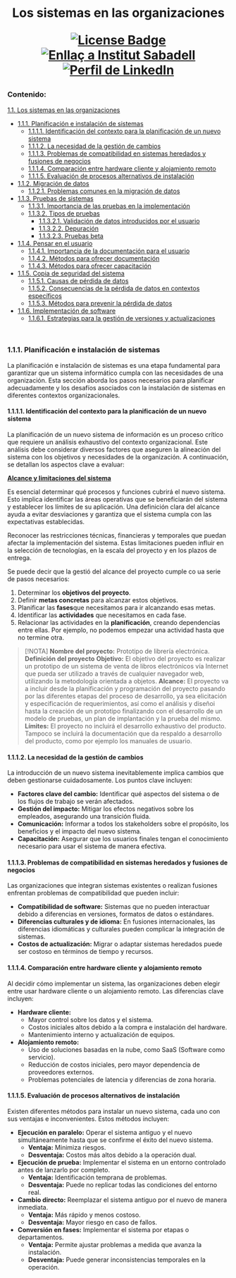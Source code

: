 <h1 align="center">Los sistemas en las organizaciones 
<div align="center">

<a href="https://github.com/victordomgs/Teoria-de-sistemas-i-computacion/blob/main/LICENSE"><img src="https://img.shields.io/github/license/abhisheknaiidu/awesome-github-profile-readme?color=2b9348" alt="License Badge"/></a>
<a href="https://agora.xtec.cat/ies-sabadell/"><img src="https://img.shields.io/badge/Institut%20Sabadell-Centre-%23FFD700" alt="Enllaç a Institut Sabadell"/></a>
<a href="https://www.linkedin.com/in/v%C3%ADctor-garc%C3%ADa-saiz-/"><img src="https://img.shields.io/badge/LinkedIn-Perfil-%230077B5" alt="Perfil de LinkedIn"/></a>
</a>



</div>

### Contenido:
[1.1. Los sistemas en las organizaciones](#1-los-sistemas-en-las-organizaciones)
  - [1.1.1. Planificación e instalación de sistemas](#11-planificación-e-instalación-de-sistemas)
    - [1.1.1.1. Identificación del contexto para la planificación de un nuevo sistema](#111-identificación-del-contexto-para-la-planificación-de-un-nuevo-sistema)
    - [1.1.1.2. La necesidad de la gestión de cambios](#112-la-necesidad-de-la-gestión-de-cambios)
    - [1.1.1.3. Problemas de compatibilidad en sistemas heredados y fusiones de negocios](#113-problemas-de-compatibilidad-en-sistemas-heredados-y-fusiones-de-negocios)
    - [1.1.1.4. Comparación entre hardware cliente y alojamiento remoto](#114-comparación-entre-hardware-cliente-y-alojamiento-remoto)
    - [1.1.1.5. Evaluación de procesos alternativos de instalación](#115-evaluación-de-procesos-alternativos-de-instalación)
  - [1.1.2. Migración de datos](#12-migración-de-datos)
    - [1.1.2.1. Problemas comunes en la migración de datos](#121-problemas-comunes-en-la-migración-de-datos)
  - [1.1.3. Pruebas de sistemas](#13-pruebas-de-sistemas)
    - [1.1.3.1. Importancia de las pruebas en la implementación](#131-importancia-de-las-pruebas-en-la-implementación)
    - [1.1.3.2. Tipos de pruebas](#132-tipos-de-pruebas)
      - [1.1.3.2.1. Validación de datos introducidos por el usuario](#1321-validación-de-datos-introducidos-por-el-usuario)
      - [1.1.3.2.2. Depuración](#1322-depuración)
      - [1.1.3.2.3. Pruebas beta](#1323-pruebas-beta)
  - [1.1.4. Pensar en el usuario](#14-pensar-en-el-usuario)
    - [1.1.4.1. Importancia de la documentación para el usuario](#141-importancia-de-la-documentación-para-el-usuario)
    - [1.1.4.2. Métodos para ofrecer documentación](#142-métodos-para-ofrecer-documentación)
    - [1.1.4.3. Métodos para ofrecer capacitación](#143-métodos-para-ofrecer-capacitación)
  - [1.1.5. Copia de seguridad del sistema](#15-copia-de-seguridad-del-sistema)
    - [1.1.5.1. Causas de pérdida de datos](#151-causas-de-pérdida-de-datos)
    - [1.1.5.2. Consecuencias de la pérdida de datos en contextos específicos](#152-consecuencias-de-la-pérdida-de-datos-en-contextos-específicos)
    - [1.1.5.3. Métodos para prevenir la pérdida de datos](#153-métodos-para-prevenir-la-pérdida-de-datos)
  - [1.1.6. Implementación de software](#16-implementación-de-software)
    - [1.1.6.1. Estrategias para la gestión de versiones y actualizaciones](#161-estrategias-para-la-gestión-de-versiones-y-actualizaciones)

<br>

### 1.1.1. Planificación e instalación de sistemas

La planificación e instalación de sistemas es una etapa fundamental para garantizar que un sistema informático cumpla con las necesidades de una organización. Esta sección aborda los pasos necesarios para planificar adecuadamente y los desafíos asociados con la instalación de sistemas en diferentes contextos organizacionales.

#### 1.1.1.1. Identificación del contexto para la planificación de un nuevo sistema
La planificación de un nuevo sistema de información es un proceso crítico que requiere un análisis exhaustivo del contexto organizacional. Este análisis debe considerar diversos factores que aseguren la alineación del sistema con los objetivos y necesidades de la organización. A continuación, se detallan los aspectos clave a evaluar:

<ins>**Alcance y limitaciones del sistema**</ins>

Es esencial determinar qué procesos y funciones cubrirá el nuevo sistema. Esto implica identificar las áreas operativas que se beneficiarán del sistema y establecer los límites de su aplicación. Una definición clara del alcance ayuda a evitar desviaciones y garantiza que el sistema cumpla con las expectativas establecidas.

Reconocer las restricciones técnicas, financieras y temporales que puedan afectar la implementación del sistema. Estas limitaciones pueden influir en la selección de tecnologías, en la escala del proyecto y en los plazos de entrega.

Se puede decir que la gestió del alcance del proyecto cumple co ua serie de pasos necesarios: 
1. Determinar los **objetivos del proyecto**.
2. Definir **metas concretas** para alcanzar estos objetivos.
3. Planificar las **fases**que necesitamos para ir alcanzando esas metas.
4. Identificar las **actividades** que necesitamos en cada fase.
5. Relacionar las actividades en la **planificación**, creando dependencias entre ellas. Por ejemplo, no podemos empezar una actividad hasta que no termine otra.

> [!NOTA]
> **Nombre del proyecto:** Prototipo de librería electrónica.
> **Definición del proyecto**
> **Objetivo:** El objetivo del proyecto es realizar un prototipo de un sistema de venta de libros electrónicos vía Internet que pueda ser utilizado a través de cualquier navegador web, utilizando la metodología orientada a objetos.
> **Alcance:** El proyecto va a incluir desde la planificación y programación del proyecto pasando por las diferentes etapas del proceso de desarrollo, ya sea elicitación y especificación de requerimientos, así como el análisis y diseñoi hasta la creación de un prototipo finalizando con el desarrollo de un modelo de pruebas, un plan de implantación y la prueba del mismo.
> **Límites:** El proyecto no incluirá el desarrollo exhaustivo del producto. Tampoco se incluirá la documentación que da respaldo a desarrollo del producto, como por ejemplo los manuales de usuario.

#### 1.1.1.2. La necesidad de la gestión de cambios
La introducción de un nuevo sistema inevitablemente implica cambios que deben gestionarse cuidadosamente. Los puntos clave incluyen:

- **Factores clave del cambio:** Identificar qué aspectos del sistema o de los flujos de trabajo se verán afectados.
- **Gestión del impacto:** Mitigar los efectos negativos sobre los empleados, asegurando una transición fluida.
- **Comunicación:** Informar a todos los stakeholders sobre el propósito, los beneficios y el impacto del nuevo sistema.
- **Capacitación:** Asegurar que los usuarios finales tengan el conocimiento necesario para usar el sistema de manera efectiva.

#### 1.1.1.3. Problemas de compatibilidad en sistemas heredados y fusiones de negocios
Las organizaciones que integran sistemas existentes o realizan fusiones enfrentan problemas de compatibilidad que pueden incluir:

- **Compatibilidad de software:** Sistemas que no pueden interactuar debido a diferencias en versiones, formatos de datos o estándares.
- **Diferencias culturales y de idioma:** En fusiones internacionales, las diferencias idiomáticas y culturales pueden complicar la integración de sistemas.
- **Costos de actualización:** Migrar o adaptar sistemas heredados puede ser costoso en términos de tiempo y recursos.

#### 1.1.1.4. Comparación entre hardware cliente y alojamiento remoto
Al decidir cómo implementar un sistema, las organizaciones deben elegir entre usar hardware cliente o un alojamiento remoto. Las diferencias clave incluyen:

- **Hardware cliente:**
  - Mayor control sobre los datos y el sistema.
  - Costos iniciales altos debido a la compra e instalación del hardware.
  - Mantenimiento interno y actualización de equipos.
- **Alojamiento remoto:**
  - Uso de soluciones basadas en la nube, como SaaS (Software como servicio).
  - Reducción de costos iniciales, pero mayor dependencia de proveedores externos.
  - Problemas potenciales de latencia y diferencias de zona horaria.

#### 1.1.1.5. Evaluación de procesos alternativos de instalación
Existen diferentes métodos para instalar un nuevo sistema, cada uno con sus ventajas e inconvenientes. Estos métodos incluyen:

- **Ejecución en paralelo:** Operar el sistema antiguo y el nuevo simultáneamente hasta que se confirme el éxito del nuevo sistema.
  - **Ventaja:** Minimiza riesgos.
  - **Desventaja:** Costos más altos debido a la operación dual.
- **Ejecución de prueba:** Implementar el sistema en un entorno controlado antes de lanzarlo por completo.
  - **Ventaja:** Identificación temprana de problemas.
  - **Desventaja:** Puede no replicar todas las condiciones del entorno real.
- **Cambio directo:** Reemplazar el sistema antiguo por el nuevo de manera inmediata.
  - **Ventaja:** Más rápido y menos costoso.
  - **Desventaja:** Mayor riesgo en caso de fallos.
- **Conversión en fases:** Implementar el sistema por etapas o departamentos.
  - **Ventaja:** Permite ajustar problemas a medida que avanza la instalación.
  - **Desventaja:** Puede generar inconsistencias temporales en la operación.
